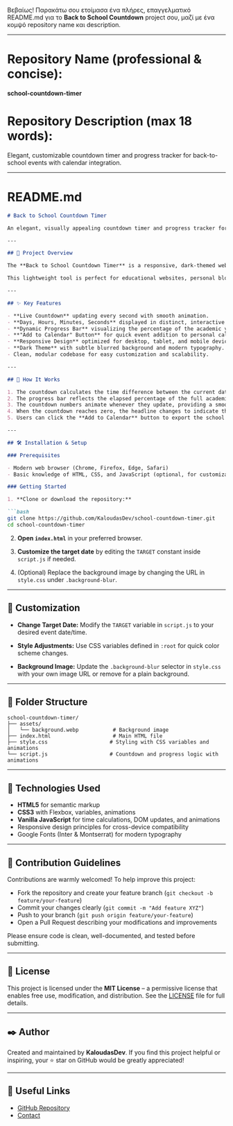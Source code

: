 Βεβαίως! Παρακάτω σου ετοίμασα ένα πλήρες, επαγγελματικό README.md για το **Back to School Countdown** project σου, μαζί με ένα κομψό repository name και description.

---

# Repository Name (professional & concise):

**school-countdown-timer**

# Repository Description (max 18 words):

Elegant, customizable countdown timer and progress tracker for back-to-school events with calendar integration.

---

# README.md

````markdown
# Back to School Countdown Timer

An elegant, visually appealing countdown timer and progress tracker for the upcoming school year. Designed with modern UI/UX principles and smooth animations, this web app helps students and parents keep track of the days, hours, minutes, and seconds remaining until school starts, alongside a dynamic progress bar and calendar integration.

---

## 🚀 Project Overview

The **Back to School Countdown Timer** is a responsive, dark-themed web application built with vanilla JavaScript, HTML5, and CSS3. It features a live countdown to a fixed target date (school opening day), a progress bar showing the year’s progress, and a convenient "Add to Calendar" button to save the event effortlessly.

This lightweight tool is perfect for educational websites, personal blogs, or school portals seeking an engaging way to remind users about the approaching school start date.

---

## ✨ Key Features

- **Live Countdown** updating every second with smooth animation.
- **Days, Hours, Minutes, Seconds** displayed in distinct, interactive cards.
- **Dynamic Progress Bar** visualizing the percentage of the academic year elapsed.
- **"Add to Calendar" Button** for quick event addition to personal calendars.
- **Responsive Design** optimized for desktop, tablet, and mobile devices.
- **Dark Theme** with subtle blurred background and modern typography.
- Clean, modular codebase for easy customization and scalability.

---

## 🎯 How It Works

1. The countdown calculates the time difference between the current date and the predefined school opening date (September 11, 2025, 9:00 AM).
2. The progress bar reflects the elapsed percentage of the full academic year starting from the previous school opening date (September 11, 2024).
3. The countdown numbers animate whenever they update, providing a smooth and dynamic user experience.
4. When the countdown reaches zero, the headline changes to indicate the school year has started.
5. Users can click the **Add to Calendar** button to export the school start event to their personal calendar apps.

---

## 🛠️ Installation & Setup

### Prerequisites

- Modern web browser (Chrome, Firefox, Edge, Safari)
- Basic knowledge of HTML, CSS, and JavaScript (optional, for customization)

### Getting Started

1. **Clone or download the repository:**

```bash
git clone https://github.com/KaloudasDev/school-countdown-timer.git
cd school-countdown-timer
````

2. **Open `index.html`** in your preferred browser.

3. **Customize the target date** by editing the `TARGET` constant inside `script.js` if needed.

4. (Optional) Replace the background image by changing the URL in `style.css` under `.background-blur`.

---

## 📐 Customization

* **Change Target Date:**
  Modify the `TARGET` variable in `script.js` to your desired event date/time.

* **Style Adjustments:**
  Use CSS variables defined in `:root` for quick color scheme changes.

* **Background Image:**
  Update the `.background-blur` selector in `style.css` with your own image URL or remove for a plain background.

---

## 🧩 Folder Structure

```
school-countdown-timer/
├── assets/
│   └── background.webp           # Background image
├── index.html                    # Main HTML file
├── style.css                    # Styling with CSS variables and animations
└── script.js                    # Countdown and progress logic with animations
```

---

## 🎨 Technologies Used

* **HTML5** for semantic markup
* **CSS3** with Flexbox, variables, animations
* **Vanilla JavaScript** for time calculations, DOM updates, and animations
* Responsive design principles for cross-device compatibility
* Google Fonts (Inter & Montserrat) for modern typography

---

## 📣 Contribution Guidelines

Contributions are warmly welcomed! To help improve this project:

* Fork the repository and create your feature branch (`git checkout -b feature/your-feature`)
* Commit your changes clearly (`git commit -m "Add feature XYZ"`)
* Push to your branch (`git push origin feature/your-feature`)
* Open a Pull Request describing your modifications and improvements

Please ensure code is clean, well-documented, and tested before submitting.

---

## 📝 License

This project is licensed under the **MIT License** – a permissive license that enables free use, modification, and distribution. See the [LICENSE](./LICENSE) file for full details.

---

## ✒️ Author

Created and maintained by **KaloudasDev**.
If you find this project helpful or inspiring, your ⭐️ star on GitHub would be greatly appreciated!

---

## 🔗 Useful Links

* [GitHub Repository](https://github.com/KaloudasDev/back-to-school-countdown)
* [Contact](mailto:kaloudasdev@gmail.com)
